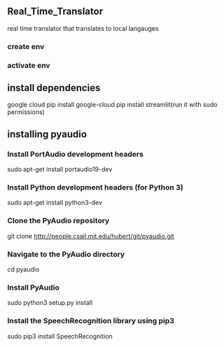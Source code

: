 ## Real_Time_Translator
real time translator that translates to local langauges
### create env 
### activate env
## install dependencies
   google cloud
  pip install google-cloud
  pip install streamlit(run it with sudo permissions)

  ## installing pyaudio
  ### Install PortAudio development headers
sudo apt-get install portaudio19-dev

### Install Python development headers (for Python 3)
sudo apt-get install python3-dev

### Clone the PyAudio repository
git clone http://people.csail.mit.edu/hubert/git/pyaudio.git

### Navigate to the PyAudio directory
cd pyaudio

### Install PyAudio
sudo python3 setup.py install

### Install the SpeechRecognition library using pip3
sudo pip3 install SpeechRecognition

  

